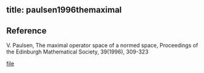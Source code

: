 title: paulsen1996themaximal
---

## Reference

V. Paulsen, The maximal operator space of a normed space, Proceedings of the Edinburgh Mathematical Society,  39(1996),  309-323

[file](paulsen1996themaximal/file.pdf)

